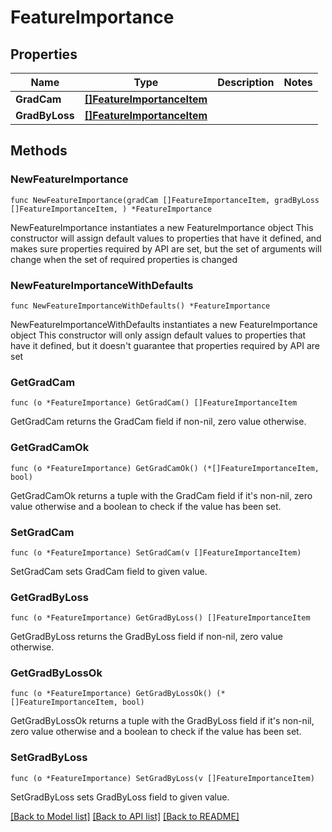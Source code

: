 # FeatureImportance

## Properties

Name | Type | Description | Notes
------------ | ------------- | ------------- | -------------
**GradCam** | [**[]FeatureImportanceItem**](FeatureImportanceItem.md) |  | 
**GradByLoss** | [**[]FeatureImportanceItem**](FeatureImportanceItem.md) |  | 

## Methods

### NewFeatureImportance

`func NewFeatureImportance(gradCam []FeatureImportanceItem, gradByLoss []FeatureImportanceItem, ) *FeatureImportance`

NewFeatureImportance instantiates a new FeatureImportance object
This constructor will assign default values to properties that have it defined,
and makes sure properties required by API are set, but the set of arguments
will change when the set of required properties is changed

### NewFeatureImportanceWithDefaults

`func NewFeatureImportanceWithDefaults() *FeatureImportance`

NewFeatureImportanceWithDefaults instantiates a new FeatureImportance object
This constructor will only assign default values to properties that have it defined,
but it doesn't guarantee that properties required by API are set

### GetGradCam

`func (o *FeatureImportance) GetGradCam() []FeatureImportanceItem`

GetGradCam returns the GradCam field if non-nil, zero value otherwise.

### GetGradCamOk

`func (o *FeatureImportance) GetGradCamOk() (*[]FeatureImportanceItem, bool)`

GetGradCamOk returns a tuple with the GradCam field if it's non-nil, zero value otherwise
and a boolean to check if the value has been set.

### SetGradCam

`func (o *FeatureImportance) SetGradCam(v []FeatureImportanceItem)`

SetGradCam sets GradCam field to given value.


### GetGradByLoss

`func (o *FeatureImportance) GetGradByLoss() []FeatureImportanceItem`

GetGradByLoss returns the GradByLoss field if non-nil, zero value otherwise.

### GetGradByLossOk

`func (o *FeatureImportance) GetGradByLossOk() (*[]FeatureImportanceItem, bool)`

GetGradByLossOk returns a tuple with the GradByLoss field if it's non-nil, zero value otherwise
and a boolean to check if the value has been set.

### SetGradByLoss

`func (o *FeatureImportance) SetGradByLoss(v []FeatureImportanceItem)`

SetGradByLoss sets GradByLoss field to given value.



[[Back to Model list]](../README.md#documentation-for-models) [[Back to API list]](../README.md#documentation-for-api-endpoints) [[Back to README]](../README.md)


